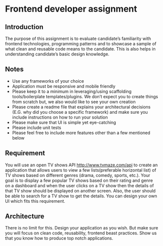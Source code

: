 # Frontend developer assignment
## Introduction
The purpose of this assignment is to evaluate candidate’s familiarity with frontend technologies, programming patterns and to showcase a sample of what clean and reusable code means to the candidate. This is also helps in understanding candidate’s basic design knowledge.

## Notes
  * Use any frameworks of your choice
  * Application must be responsive and mobile friendly
  * Please keep it to a minimum in leveraging/using scaffolding tools/boilerplate
templates/plugins. We don’t expect you to create things from scratch but, we also
would like to see your own creation
  * Please create a readme file that explains your architectural decisions (E.G. why did
you choose a specific framework) and make sure you include instructions on how to run your solution
  * Please make sure that UI is simple yet eye-catching
  * Please include unit tests
  * Please feel free to include more features other than a few mentioned below

## Requirement
You will use an open TV shows API http://www.tvmaze.com/api to create an application that allows users to view a few lists(preferable horizontal list) of TV shows based on different genres (drama, comedy, sports, etc.).
Your goal is to display a few popular TV shows based on their rating and genre on a dashboard and when the user clicks on a TV show then the details of that TV show should be displayed on another screen. Also, the user should be able to search for a TV show to get the details. You can design your own UI which fits this requirement.

## Architecture
There is no limit for this. Design your application as you wish. But make sure you will focus on clean code, reusability, frontend beast practices. Show us that you know how to produce top notch applications.